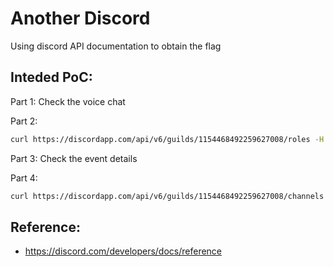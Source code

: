 # Another Discord

Using discord API documentation to obtain the flag

## Inteded PoC:

Part 1:
Check the voice chat

Part 2:
```bash
curl https://discordapp.com/api/v6/guilds/1154468492259627008/roles -H "Authorization: something"
```

Part 3:
Check the event details

Part 4:
```bash
curl https://discordapp.com/api/v6/guilds/1154468492259627008/channels -H "Authorization: something"
```

## Reference:
* https://discord.com/developers/docs/reference